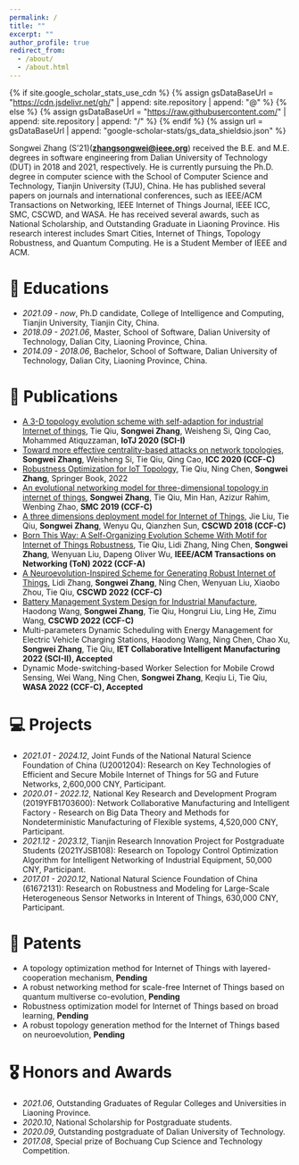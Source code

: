 ```yaml
---
permalink: /
title: ""
excerpt: ""
author_profile: true
redirect_from: 
  - /about/
  - /about.html
---
```


{% if site.google_scholar_stats_use_cdn %}
{% assign gsDataBaseUrl = "https://cdn.jsdelivr.net/gh/" | append: site.repository | append: "@" %}
{% else %}
{% assign gsDataBaseUrl = "https://raw.githubusercontent.com/" | append: site.repository | append: "/" %}
{% endif %}
{% assign url = gsDataBaseUrl | append: "google-scholar-stats/gs_data_shieldsio.json" %}

<span class='anchor' id='about-me'></span>

Songwei Zhang (S’21)(**zhangsongwei@ieee.org**) received the B.E. and M.E. degrees in software engineering from Dalian University of Technology (DUT) in 2018 and 2021, respectively. He is currently pursuing the Ph.D. degree in computer science with the School of Computer Science and Technology, Tianjin University (TJU), China. He has published several papers on journals and international conferences, such as IEEE/ACM Transactions on Networking, IEEE Internet of Things Journal, IEEE ICC, SMC, CSCWD, and WASA. He has received several awards, such as National Scholarship, and Outstanding Graduate in Liaoning Province. His research interest includes Smart Cities, Internet of Things, Topology Robustness, and Quantum Computing. He is a Student Member of IEEE and ACM.

# 📖 Educations
- *2021.09 - now*, Ph.D candidate, College of Intelligence and Computing, Tianjin University, Tianjin City, China. 
- *2018.09 - 2021.06*, Master, School of Software, Dalian University of Technology, Dalian City, Liaoning Province, China.
- *2014.09 - 2018.06*, Bachelor, School of Software, Dalian University of Technology, Dalian City, Liaoning Province, China.

# 📝 Publications 
- [A 3-D topology evolution scheme with self-adaption for industrial Internet of things](https://ieeexplore.ieee.org/abstract/document/9060903), Tie Qiu, **Songwei Zhang**, Weisheng Si, Qing Cao, Mohammed Atiquzzaman, **IoTJ 2020 (SCI-I)**
- [Toward more effective centrality-based attacks on network topologies](https://ieeexplore.ieee.org/abstract/document/9148785), **Songwei Zhang**, Weisheng Si, Tie Qiu, Qing Cao, **ICC 2020 (CCF-C)**
- [Robustness Optimization for IoT Topology](https://link.springer.com/book/10.1007/978-981-16-9609-1?noAccess=true), Tie Qiu, Ning Chen, **Songwei Zhang**, Springer Book, 2022
- [An evolutional networking model for three-dimensional topology in internet of things](https://ieeexplore.ieee.org/abstract/document/8913966), **Songwei Zhang**, Tie Qiu, Min Han, Azizur Rahim, Wenbing Zhao, **SMC 2019 (CCF-C)**
- [A three dimensions deployment model for Internet of Things](https://ieeexplore.ieee.org/abstract/document/8465385), Jie Liu, Tie Qiu, **Songwei Zhang**, Wenyu Qu, Qianzhen Sun, **CSCWD 2018 (CCF-C)**
- [Born This Way: A Self-Organizing Evolution Scheme With Motif for Internet of Things Robustness](https://ieeexplore.ieee.org/abstract/document/9790892), Tie Qiu, Lidi Zhang, Ning Chen, **Songwei Zhang**, Wenyuan Liu, Dapeng Oliver Wu, **IEEE/ACM Transactions on Networking (ToN) 2022 (CCF-A)**
- [A Neuroevolution-Inspired Scheme for Generating Robust Internet of Things](https://ieeexplore.ieee.org/abstract/document/9776271), Lidi Zhang, **Songwei Zhang**, Ning Chen, Wenyuan Liu, Xiaobo Zhou, Tie Qiu, **CSCWD 2022 (CCF-C)**
- [Battery Management System Design for Industrial Manufacture](https://ieeexplore.ieee.org/abstract/document/9776233), Haodong Wang, **Songwei Zhang**, Tie Qiu, Hongrui Liu, Ling He, Zimu Wang, **CSCWD 2022 (CCF-C)**
- Multi-parameters Dynamic Scheduling with Energy Management for Electric Vehicle Charging Stations, Haodong Wang, Ning Chen, Chao Xu, **Songwei Zhang**, Tie Qiu, **IET Collaborative Intelligent Manufacturing 2022 (SCI-II), Accepted**
- Dynamic Mode-switching-based Worker Selection for Mobile Crowd Sensing, Wei Wang, Ning Chen, **Songwei Zhang**, Keqiu Li, Tie Qiu, **WASA 2022 (CCF-C), Accepted**

# 💻 Projects
- *2021.01 - 2024.12*, Joint Funds of the National Natural Science Foundation of China (U2001204): Research on Key Technologies of Efficient and Secure Mobile Internet of Things for 5G and Future Networks, 2,600,000 CNY, Participant.
- *2020.01 - 2022.12*, National Key Research and Development Program (2019YFB1703600): Network Collaborative Manufacturing and Intelligent Factory - Research on Big Data Theory and Methods for Nondeterministic Manufacturing of Flexible systems, 4,520,000 CNY, Participant.
- *2021.12 - 2023.12*, Tianjin Research Innovation Project for Postgraduate Students (2021YJSB108): Research on Topology Control Optimization Algorithm for Intelligent Networking of Industrial Equipment, 50,000 CNY, Participant.
- *2017.01 - 2020.12*, National Natural Science Foundation of China (61672131): Research on Robustness and Modeling for Large-Scale Heterogeneous Sensor Networks in Interent of Things, 630,000 CNY, Participant.

# 💬 Patents
- A topology optimization method for Internet of Things with layered-cooperation mechanism, **Pending**
- A robust networking method for scale-free Internet of Things based on quantum multiverse co-evolution, **Pending**
- Robustness optimization model for Internet of Things based on broad learning, **Pending**
- A robust topology generation method for the Internet of Things based on neuroevolution, **Pending**

# 🎖 Honors and Awards
- *2021.06*, Outstanding Graduates of Regular Colleges and Universities in Liaoning Province. 
- *2020.10*, National Scholarship for Postgraduate students.  
- *2020.09*, Outstanding postgraduate of Dalian University of Technology. 
- *2017.08*, Special prize of Bochuang Cup Science and Technology Competition.

